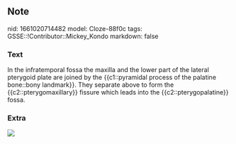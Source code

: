 ## Note
nid: 1661020714482
model: Cloze-88f0c
tags: GSSE::!Contributor::Mickey_Kondo
markdown: false

### Text
In the infratemporal fossa the maxilla and the lower part of the lateral pterygoid plate are joined by the {{c1::pyramidal process of the palatine bone::bony landmark}}. They separate above to form the {{c2::pterygomaxillary}} fissure which leads into the {{c2::pterygopalatine}} fossa.

### Extra
<img src="boundaries-of-pterygopalatine-fossa-1024x687-1.png">
